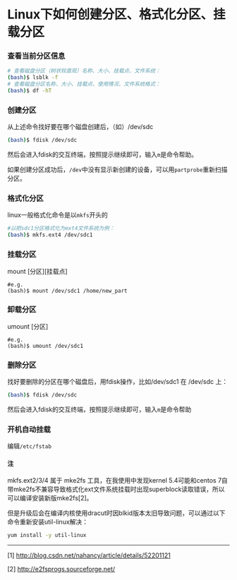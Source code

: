 # Linux下如何创建分区、格式化分区、挂载分区

### 查看当前分区信息

```bash
# 查看磁盘分区（树状较直观）名称、大小、挂载点、文件系统：
(bash)$ lsblk -f
# 查看磁盘分区名称、大小、挂载点、使用情况、文件系统格式：
(bash)$ df -hT
```
### 创建分区

从上述命令找好要在哪个磁盘创建后，（如）/dev/sdc
```bash
(bash)$ fdisk /dev/sdc
```
然后会进入fdisk的交互终端，按照提示继续即可，输入`m`是命令帮助。

如果创建分区成功后，`/dev`中没有显示新创建的设备，可以用`partprobe`重新扫描分区。

### 格式化分区
linux一般格式化命令是以`mkfs`开头的
```bash
#以把sdc1分区格式化为ext4文件系统为例：
(bash)$ mkfs.ext4 /dev/sdc1
```

### 挂载分区
mount [分区][挂载点]
```
#e.g.
(bash)$ mount /dev/sdc1 /home/new_part
```

### 卸载分区
umount [分区]
```
#e.g.
(bash)$ umount /dev/sdc1
```

### 删除分区

找好要删除的分区在哪个磁盘后，用fdisk操作，比如/dev/sdc1 在 /dev/sdc 上：
```bash
(bash)$ fdisk /dev/sdc
```
然后会进入fdisk的交互终端，按照提示继续即可，输入`m`是命令帮助

### 开机自动挂载
编辑`/etc/fstab`

#### 注
mkfs.ext2/3/4 属于 mke2fs 工具，在我使用中发现kernel 5.4可能和centos 7自带mke2fs不兼容导致格式化ext文件系统挂载时出现superblock读取错误，所以可以编译安装新版mke2fs[2]。

但是升级后会在编译内核使用dracut时因blkid版本太旧导致问题，可以通过以下命令重新安装util-linux解决：
```bash
yum install -y util-linux
```


---
[1] http://blog.csdn.net/nahancy/article/details/52201121

[2] http://e2fsprogs.sourceforge.net/
